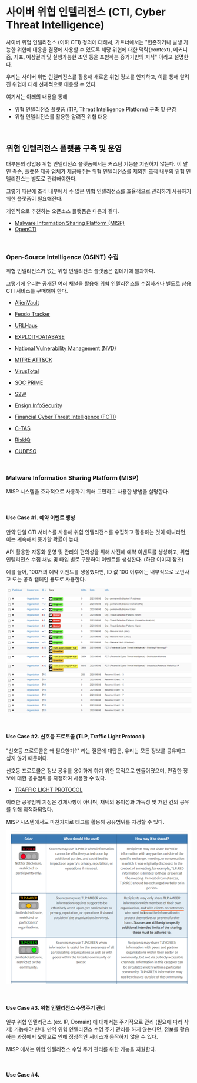 # 사이버 위협 인텔리전스 (CTI, Cyber Threat Intelligence)

사이버 위협 인텔리전스 (이하 CTI) 정의에 대해서, 가트너에서는 "현존하거나 발생 가능한 위협에 대응을 결정에 사용할 수 있도록 해당 위협에 대한 맥락(context), 메커니즘, 지표, 예상결과 및 실행가능한 조언 등을 포함하는 증거기반의 지식" 이라고 설명한다.

우리는 사이버 위협 인텔리전스를 활용해 새로운 위협 정보를 인지하고, 이를 통해 알려진 위협에 대해 선제적으로 대응할 수 있다.

여기서는 아래의 내용을 통해  

* 위협 인텔리전스 플랫폼 (TIP, Threat Intelligence Platform) 구축 및 운영
* 위협 인텔리전스를 활용한 알려진 위협 대응

<br>

## 위협 인텔리전스 플랫폼 구축 및 운영

대부분의 상업용 위협 인텔리전스 플랫폼에서는 커스텀 기능을 지원하지 않는다.
이 말인 즉슨, 플랫폼 제공 업체가 제공해주는 위협 인텔리전스를 제외한 조직 내부의 위협 인텔리전스는 별도로 관리해야한다.

그렇기 때문에 조직 내부에서 수 많은 위협 인텔리전스를 효율적으로 관리하기 사용하기 위한 플랫폼이 필요해진다.

개인적으로 추천하는 오픈소스 플랫폼은 다음과 같다.

* [Malware Information Sharing Platform (MISP)](https://www.misp-project.org/)
* [OpenCTI](https://www.opencti.io/en/)

<br>

### Open-Source Intelligence (OSINT) 수집

위협 인텔리전스가 없는 위협 인텔리전스 플랫폼은 껍데기에 불과하다. 

그렇기에 우리는 공개된 여러 채널을 활용해 위협 인텔리전스를 수집하거나 별도로 상용 CTI 서비스를 구매해야 한다.

* [AlienVault](https://otx.alienvault.com/)
* [Feodo Tracker](https://feodotracker.abuse.ch/)
* [URLHaus](https://urlhaus.abuse.ch/)
* [EXPLOIT-DATABASE](https://www.exploit-db.com/)
* [National Vulnerability Management (NVD)](https://nvd.nist.gov/)
* [MITRE ATT&CK](https://github.com/mitre/cti)


* [VirusTotal](https://www.virustotal.com)
* [SOC PRIME](https://socprime.com/)
* [S2W](https://s2w.inc/)
* [Ensign InfoSecurity](https://www.ensigninfosecurity.com/)
* [Financial Cyber Threat Intelligence (FCTI)]()
* [C-TAS](https://cshare.krcert.or.kr:8443/index)
* [RiskIQ](https://www.riskiq.com/)
* [CUDESO](https://www.cudeso.be/index.html)

<br>

### Malware Information Sharing Platform (MISP)

MISP 시스템을 효과적으로 사용하기 위해 고민하고 사용한 방법을 설명한다.

<br>

#### Use Case #1. 예약 이벤트 생성

만약 단일 CTI 서비스를 사용해 위협 인텔리전스를 수집하고 활용하는 것이 아니라면, 이는 계속해서 증가할 확률이 높다.

API 활용한 자동화 운영 및 관리의 편의성을 위해 사전에 예약 이벤트를 생성하고, 위협 인텔리전스 수집 채널 및 타입 별로 구분하여 이벤트를 생성한다. (하단 이미지 참조)

예를 들어, 100개의 예약 이벤트를 생성했다면, ID 값 100 이후에는 내부적으로 보안사고 또는 공격 캠페인 용도로 사용한다.

![event](./images/event.png)

<br>

#### Use Case #2. 신호등 프로토콜 (TLP, Traffic Light Protocol)

"신호등 프로토콜은 왜 필요한가?" 라는 질문에 대답은, 우리는 모든 정보를 공유하고 싶지 않기 때문이다.

신호등 프로토콜은 정보 공유를 용이하게 하기 위한 목적으로 만들어졌으며, 민감한 정보에 대한 공유범위를 지정하여 사용할 수 있다.

* [TRAFFIC LIGHT PROTOCOL](https://www.first.org/tlp/)


이러한 공유범위 지정은 강제사항이 아니며, 채택의 용이성과 가독성 및 개인 간의 공유를 위해 최적화되었다.

MISP 시스템에서도 마찬가지로 태그를 활용해 공유범위를 지정할 수 있다.  

![tlp](./images/tlp.png)

<br>

#### Use Case #3. 위협 인텔리전스 수명주기 관리

일부 위협 인텔리전스 (ex. IP, Domain) 에 대해서는 주기적으로 관리 (필요에 따라 삭제) 가능해야 한다. 
만약 위협 인텔리전스 수명 주기 관리를 하지 않는다면, 정보를 활용하는 과정에서 오탐으로 인해 정상적인 서비스가 동작하지 않을 수 있다.

MISP 에서는 위협 인텔리전스 수명 주기 관리를 위한 기능을 지원한다.

<br>

#### Use Case #4. 
